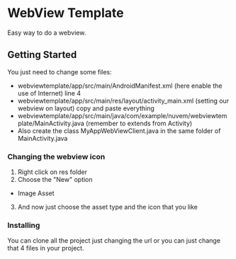 # WebView Template

Easy way to do a webview.

## Getting Started

You just need to change some files:
* webviewtemplate/app/src/main/AndroidManifest.xml (here enable the use of Internet) line 4  
* webviewtemplate/app/src/main/res/layout/activity_main.xml (setting our webview on layout) copy and paste everything
* webviewtemplate/app/src/main/java/com/example/nuvem/webviewtemplate/MainActivity.java  (remember to extends from Activity)
* Also create the class MyAppWebViewClient.java in the same folder of MainActivity.java

### Changing the webview icon
1. Right click on res folder
2. Choose the "New" option
  * Image Asset
3. And now just choose the asset type and the icon that you like
### Installing

You can clone all the project just changing the url or you can just change that 4 files in your project.
